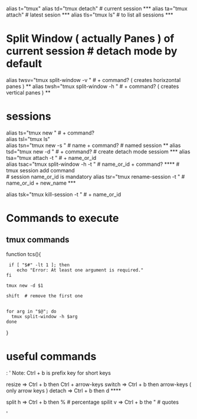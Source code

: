 alias t="tmux"
alias td="tmux detach" # current session                                                                ***
alias ta="tmux attach" # latest sesion                                                                  ***
alias tls="tmux ls" # to list all sessions                                                              ***


# Split Window ( actually Panes ) of current session # detach mode by default
alias twsv="tmux split-window -v " # + command?  ( creates horixzontal panes )                          **
alias twsh="tmux split-window -h " # + command?  ( creates vertical panes )                             **


#  sessions

alias ts="tmux new " # +  command?         
alias tsl="tmux ls"                  
alias tsn="tmux new -s " # name +  command?     # named session                                         **
alias tsd="tmux new -d "  # + command?               # create detach mode sessiom                       ***
alias tsa="tmux attach -t " # + name_or_id      
alias tsac="tmux split-window -h -t " # name_or_id + command?                                           ****
                #  tmux session add command  
                # session name_or_id is mandatory
alias tsr="tmux rename-session -t " # name_or_id + new_name                                             ***

alias tsk="tmux kill-session -t " # + name_or_id


# Commands to execute
 ## tmux commands
function tcs(){
     
     if [ "$#" -lt 1 ]; then
        echo "Error: At least one argument is required."
    fi

    tmux new -d $1

    shift  # remove the first one


    for arg in "$@"; do
      tmux split-window -h $arg
    done
}



# useful commands
: '
  Note: Ctrl + b is prefix key for short keys
  
  resize   => Ctrl + b then Ctrl + arrow-keys 
  switch   => Ctrl + b then arrow-keys          ( only arrow keys )
  detach   => Ctrl + b then d                                                                           **** 

  split h  => Ctrl + b then  %  # percentage
  spilit v => Ctrl + b the "    # quotes

'